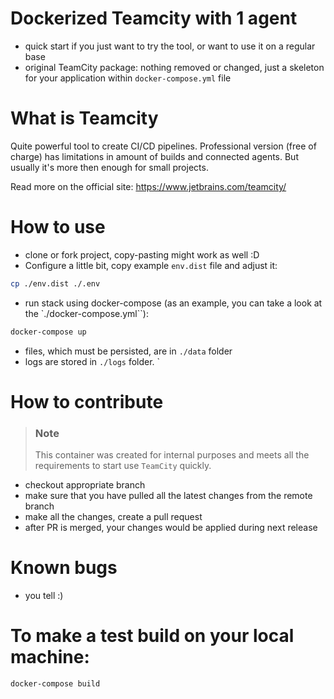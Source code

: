# Dockerized Teamcity with 1 agent

- quick start if you just want to try the tool, or want to use it on a regular base 
- original TeamCity package: nothing removed or changed, just a skeleton for your application within `docker-compose.yml` file

# What is Teamcity
 
 Quite powerful tool to create CI/CD pipelines. Professional version (free of charge) has limitations in amount of builds and connected agents. But usually it's more then enough for small projects.
 
 Read more on the official site: https://www.jetbrains.com/teamcity/   


# How to use

- clone or fork project, copy-pasting might work as well :D
- Configure a little bit, copy example `env.dist` file and adjust it:
```bash
cp ./env.dist ./.env
```
- run stack using docker-compose (as an example, you can take a look at the `./docker-compose.yml``):
```bash
docker-compose up
```
- files, which must be persisted, are in `./data` folder
- logs are stored in `./logs` folder.
`
# How to contribute

> ### Note 
> 
> This container was created for internal purposes and meets all the requirements to 
> start use `TeamCity` quickly.

- checkout appropriate branch
- make sure that you have pulled all the latest changes from the remote branch
- make all the changes, create a pull request
- after PR is merged, your changes would be applied during next release

# Known bugs

- you tell :)

# To make a test build on your local machine:

```
docker-compose build
```


